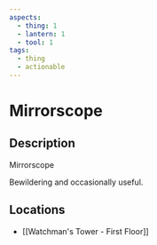 ```yaml
---
aspects:
  - thing: 1
  - lantern: 1
  - tool: 1
tags:
  - thing
  - actionable
---
```


# Mirrorscope

## Description
Mirrorscope

Bewildering and occasionally useful.
## Locations
- [[Watchman's Tower - First Floor]]